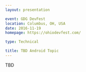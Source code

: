 ```yaml
---
layout: presentation

event: GDG DevFest
location: Columbus, OH, USA
date: 2016-11-19
homepage: https://ohiodevfest.com/

type: Technical

title: TBD Android Topic
---
```


TBD
